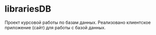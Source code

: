 ﻿# librariesDB
Проект курсовой работы по базам данных.
Реализовано клиентское приложение (сайт) для работы с базой данных. 
